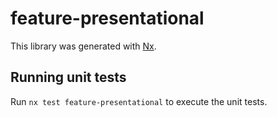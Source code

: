 # feature-presentational

This library was generated with [Nx](https://nx.dev).

## Running unit tests

Run `nx test feature-presentational` to execute the unit tests.
